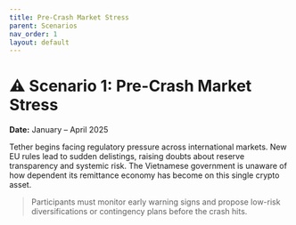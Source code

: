 ```yaml
---
title: Pre-Crash Market Stress
parent: Scenarios
nav_order: 1
layout: default
---
```


# ⚠️ Scenario 1: Pre-Crash Market Stress

**Date:** January – April 2025

Tether begins facing regulatory pressure across international markets. New EU rules lead to sudden delistings, raising doubts about reserve transparency and systemic risk. The Vietnamese government is unaware of how dependent its remittance economy has become on this single crypto asset.

> Participants must monitor early warning signs and propose low-risk diversifications or contingency plans before the crash hits.
